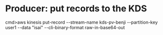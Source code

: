 # Producer: put records to the KDS

cmd>aws kinesis put-record --stream-name kds-pv-benji  --partition-key user1 --data "isai" --cli-binary-format raw-in-base64-out
